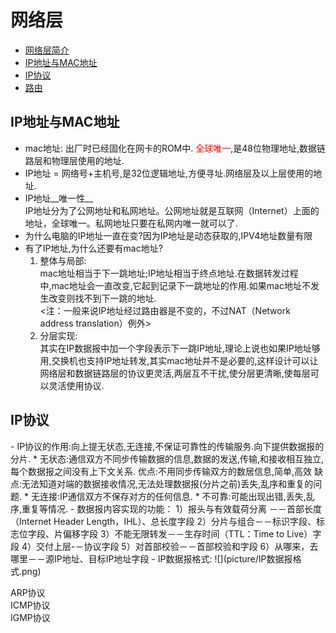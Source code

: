 # 网络层
* [网络层简介](#1)
* [IP地址与MAC地址](#2)
* [IP协议](#3)
* [路由](#4)  

<h2 id="2">IP地址与MAC地址</h2>

* mac地址: 出厂时已经固化在网卡的ROM中. <font color="red">全球唯一</font>,是48位物理地址,数据链路层和物理层使用的地址.   	 	
* IP地址 = 网络号+主机号,是32位逻辑地址,方便寻址.网络层及以上层使用的地址.  
 * IP地址__唯一性__  
 IP地址分为了公网地址和私网地址。公网地址就是互联网（Internet）上面的地址，全球唯一。私网地址只要在私网内唯一就可以了.   
 * 为什么电脑的IP地址一直在变?因为IP地址是动态获取的,IPV4地址数量有限
* 有了IP地址,为什么还要有mac地址?  
  1. 整体与局部:  
  	mac地址相当于下一跳地址;IP地址相当于终点地址.在数据转发过程中,mac地址会一直改变,它起到记录下一跳地址的作用.如果mac地址不发生改变则找不到下一跳的地址.   
    <注：一般来说IP地址经过路由器是不变的，不过NAT（Network address translation）例外>  
  2. 分层实现:  
  	其实在IP数据报中加一个字段表示下一跳IP地址,理论上说也如果IP地址够用,交换机也支持IP地址转发,其实mac地址并不是必要的,这样设计可以让网络层和数据链路层的协议更灵活,两层互不干扰,使分层更清晰,使每层可以灵活使用协议.  
    
<h2 id="3">IP协议</h2>  
- IP协议的作用:向上提无状态,无连接,不保证可靠性的传输服务.向下提供数据报的分片.  
	* 无状态:通信双方不同步传输数据的信息,数据的发送,传输,和接收相互独立,每个数据报之间没有上下文关系.  
	优点:不用同步传输双方的数居信息,简单,高效  
    缺点:无法知道对端的数据接收情况,无法处理数据报(分片之前)丢失,乱序和重复的问题.  
    * 无连接:IP通信双方不保存对方的任何信息.
    * 不可靠:可能出现出错,丢失,乱序,重复等情况.  
- 数据报内容实现的功能：  
1）报头与有效载荷分离 －－首部长度（Internet Header Length，IHL）、总长度字段  
2）分片与组合－－标识字段、标志位字段、片偏移字段  
3）不能无限转发－－生存时间（TTL：Time to Live）字段  
4）交付上层-－协议字段  
5）对首部校验－－首部校验和字段  
6）从哪来，去哪里－－源IP地址、目标IP地址字段
- IP数据报格式:  
   ![](picture/IP数据报格式.png) 

ARP协议  
ICMP协议  
IGMP协议  
